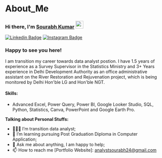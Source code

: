 # About_Me

### Hi there, I'm <a href="https://skillcourse.in" target="_blank">Sourabh Kumar</a> <img src="https://media.giphy.com/media/hvRJCLFzcasrR4ia7z/giphy.gif" width="25px">

[![Linkedin Badge](https://img.shields.io/badge/-LinkedIn-0e76a8?style=flat-square&logo=Linkedin&logoColor=white)](https://www.linkedin.com/in/sourabh-kumar-946511326/)
[![Instagram Badge](https://img.shields.io/badge/-Instagram-e4405f?style=flat-square&logo=Instagram&logoColor=white)](https://www.threads.net/@sauravupadhyay12)
<!-- [![Website Badge](https://img.shields.io/badge/Website-3b5998?style=flat-square&logo=google-chrome&logoColor=white)](https://skillcourse.in/) -->
<!-- [![Instagram Badge](https://img.shields.io/badge/-Instagram-e4405f?style=flat-square&logo=Instagram&logoColor=white)](https://www.youtube.com/@Satish_Dhawale) -->



### Happy to see you here! 

I am transition my career towards data analyst postion. I have 1.5 years of experience as a Survey Supervisor in the Statistics Ministry and 3+ Years experience in Delhi Development Authority as an office administrative assistant on the River Restoration and Rejuvenation project, which is being monitored by Delhi Hon'ble LG and Hon'ble NGT.

#### Skills: 
- Advanced Excel, Power Query, Power BI, Google Looker Studio, SQL, Python, Statistics, Canva, PowerPoint and Google Earth Pro.


<!-- <img align="right" alt="GIF" src="https://github.com/SatishDhawale/SatishDhawale/blob/1ca00b90990f3b0d667c34332da2d660d636d4fa/Satish%20Dhawale.jpg" width="400" height="225" /> -->
  

**Talking about Personal Stuffs:**

- 👨🏻‍💻 I’m transition data analyst;
- 🚀 I’m learning pursuing Post Graduation Diploma in Computer Application;
- 💬 Ask me about anything, I am happy to help;
- 📫 How to reach me [Portfolio Website]: [analystsourabh24@gmail.com
](https://sourabhkumar.carrd.co/)

</br>

<!-- 📊 **This Week I Spent My Time On:** -->
<!--START_SECTION:waka-->
```text

```
<!--END_SECTION:waka-->


<!-- 📈 **My GitHub Stats:** -->

<!-- <p>
  <img height="180em" src="https://github-readme-stats.vercel.app/api?username=SkillCourse&show_icons=true&hide_border=true&&count_private=true&include_all_commits=true" />
  <img height="180em" src="https://github-readme-stats.vercel.app/api/top-langs/?username=SkillCourse&exclude_repo=KNN-Image-Classification&show_icons=true&hide_border=true&layout=compact&langs_count=8"/>
</p> -->






